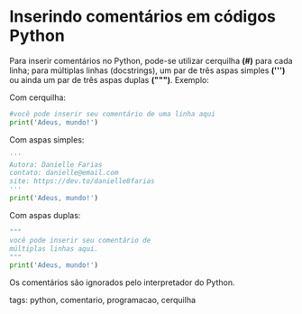 # Inserindo comentários em códigos Python

Para inserir comentários no Python, pode-se utilizar cerquilha **(#)** para cada linha; para múltiplas linhas (docstrings), um par de três aspas simples **(''')** ou ainda um par de três aspas duplas **(""")**. Exemplo:

Com cerquilha:

```py
#você pode inserir seu comentário de uma linha aqui
print('Adeus, mundo!')
```

Com aspas simples:

```py
'''
Autora: Danielle Farias
contato: danielle@email.com
site: https://dev.to/danielle8farias
'''
print('Adeus, mundo!')
```

Com aspas duplas:

```py
"""
você pode inserir seu comentário de
múltiplas linhas aqui.
"""
print('Adeus, mundo!')
```

Os comentários são ignorados pelo interpretador do Python.

tags: python, comentario, programacao, cerquilha
